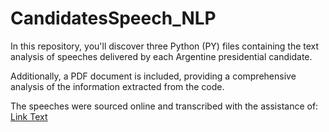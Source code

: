 # CandidatesSpeech_NLP

In this repository, you'll discover three Python (PY) files containing the text analysis of speeches delivered by each Argentine presidential candidate.

Additionally, a PDF document is included, providing a comprehensive analysis of the information extracted from the code.

The speeches were sourced online and transcribed with the assistance of: [Link Text](https://videohighlight.com/video/ai)
